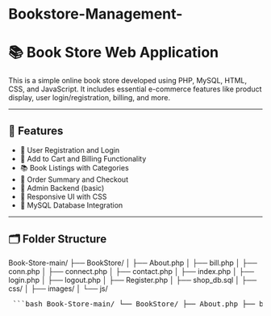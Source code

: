 # Bookstore-Management-
# 📚 Book Store Web Application

This is a simple online book store developed using PHP, MySQL, HTML, CSS, and JavaScript. It includes essential e-commerce features like product display, user login/registration, billing, and more.

---

## 🚀 Features

- 🔐 User Registration and Login
- 🛒 Add to Cart and Billing Functionality
- 📚 Book Listings with Categories
- 🧾 Order Summary and Checkout
- 🧑 Admin Backend (basic)
- 🎨 Responsive UI with CSS
- 💾 MySQL Database Integration

---

## 🗂 Folder Structure

Book-Store-main/
├── BookStore/
│ ├── About.php
│ ├── bill.php
│ ├── conn.php
│ ├── connect.php
│ ├── contact.php
│ ├── index.php
│ ├── login.php
│ ├── logout.php
│ ├── Register.php
│ ├── shop_db.sql
│ ├── css/
│ ├── images/
│ └── js/

<pre lang="markdown"> ```bash Book-Store-main/ └── BookStore/ ├── About.php ├── bill.php ├── conn.php ├── connect.php ├── contact.php ├── index.php ├── login.php ├── logout.php ├── Register.php ├── shop_db.sql ├── css/ │ └── style.css ├── images/ │ └── (image files) └── js/ └── (JavaScript files) ``` </pre>
